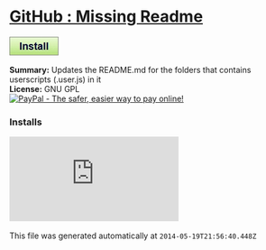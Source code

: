 # [GitHub : Missing Readme](.)

[![Install](../../resources/image/install_button.jpg)](../../../../raw/master/scripts/GitHub__Missing_Readme/main.user.js)

**Summary:** Updates the README.md for the folders that contains userscripts (.user.js) in it<br />
**License:** GNU GPL<br />
[![PayPal - The safer, easier way to pay online!](https://www.paypalobjects.com/en_US/i/btn/btn_donate_SM.gif "PayPal - The safer, easier way to pay online!")](http://goo.gl/Fv19S)


### Installs
![Daily installs](http://gm.wesley.eti.br/count.php?id=scripts/scripts/GitHub__Missing_Readme/main.user.js&type=image)

This file was generated automatically at `2014-05-19T21:56:40.448Z`